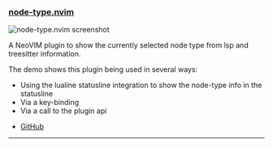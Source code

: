 <h3 id="new-node-type.nvim">
  <a href="#new-node-type.nvim">
    <span class="icon-text">
      <span class="icon">
        <i class="fa-solid fa-book"></i>
      </span>
    </span>
    <span>node-type.nvim</span>
  </a>
</h3>

![node-type.nvim screenshot](https://user-images.githubusercontent.com/226654/216843214-50cace9a-a6dc-4654-aa36-bffc4aba1856.gif)

A NeoVIM plugin to show the currently selected node type from lsp and treesitter information.

The demo shows this plugin being used in several ways:
* Using the lualine statusline integration to show the node-type info in the statusline
* Via a key-binding
* Via a call to the plugin api


- [GitHub](https://github.com/roobert/node-type.nvim)

---
